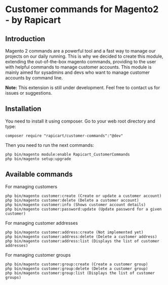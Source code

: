 # Customer commands for Magento2 - by Rapicart
## Introduction
Magento 2 commands are a powerful tool and a fast way to manage our projects on our daily running.
This is why we decided to create this module, extending the out-of-the-box magento commands, providing
to the user with helpful commands to manage customer accounts.
This module is mainly aimed for sysadmins and devs who want to manage customer accounts by command line.

**Note:** This extension is still under development. Feel free to contact us for issues or suggestions.

## Installation
You need to install it using composer. Go to your web root directory and type:
```
composer require "rapicart/customer-commands":"@dev"
```
Then you need to run the next commands:
```
php bin/magento module:enable Rapicart_CustomerCommands
php bin/magento setup:upgrade
```

## Available commands
For managing customers
```
php bin/magento customer:create (Create or update a customer account)
php bin/magento customer:delete (Delete a customer account)
php bin/magento customer:info (Shows customer account details)
php bin/magento customer:password:update (Update password for a given customer)
```
For managing customer addresses
```
php bin/magento customer:address:create (Not implemented yet)
php bin/magento customer:address:delete (Delete a customer address)
php bin/magento customer:address:list (Displays the list of customer addresses)
```
For managing customer groups
```
php bin/magento customer:group:create (Create a customer group)
php bin/magento customer:group:delete (Delete a customer group)
php bin/magento customer:group:list (Displays the list of customer groups)
```